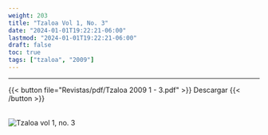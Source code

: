 ```yaml
---
weight: 203
title: "Tzaloa Vol 1, No. 3"
date: "2024-01-01T19:22:21-06:00"
lastmod: "2024-01-01T19:22:21-06:00"
draft: false
toc: true
tags: ["tzaloa", "2009"]
---
```

- - - - - - - - -
{{< button file="Revistas/pdf/Tzaloa 2009 1 - 3.pdf" >}}   Descargar {{< /button >}} 
######
![Tzaloa vol 1, no. 3](images/portada/1-3.jpeg)
